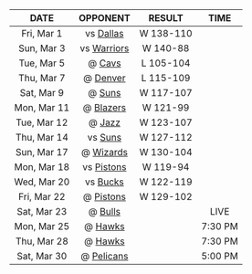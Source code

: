 |    DATE     |             OPPONENT              |  RESULT   |  TIME   |
|:-----------:|:---------------------------------:|:---------:|:-------:|
| Fri, Mar 1  |     vs [Dallas](/r/Mavericks)     | W 138-110 |         |
| Sun, Mar 3  |    vs [Warriors](/r/warriors)     | W 140-88  |         |
| Tue, Mar 5  |    @ [Cavs](/r/clevelandcavs)     | L 105-104 |         |
| Thu, Mar 7  |   @ [Denver](/r/denvernuggets)    | L 115-109 |         |
| Sat, Mar 9  |         @ [Suns](/r/suns)         | W 117-107 |         |
| Mon, Mar 11 |      @ [Blazers](/r/ripcity)      | W 121-99  |         |
| Tue, Mar 12 |       @ [Jazz](/r/UtahJazz)       | W 123-107 |         |
| Thu, Mar 14 |        vs [Suns](/r/suns)         | W 127-112 |         |
| Sun, Mar 17 | @ [Wizards](/r/washingtonwizards) | W 130-104 |         |
| Mon, Mar 18 |  vs [Pistons](/r/DetroitPistons)  | W 119-94  |         |
| Wed, Mar 20 |      vs [Bucks](/r/MkeBucks)      | W 122-119 |         |
| Fri, Mar 22 |  @ [Pistons](/r/DetroitPistons)   | W 129-102 |         |
| Sat, Mar 23 |    @ [Bulls](/r/chicagobulls)     |           |  LIVE   |
| Mon, Mar 25 |    @ [Hawks](/r/AtlantaHawks)     |           | 7:30 PM |
| Thu, Mar 28 |    @ [Hawks](/r/AtlantaHawks)     |           | 7:30 PM |
| Sat, Mar 30 |   @ [Pelicans](/r/NOLAPelicans)   |           | 5:00 PM |